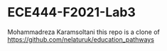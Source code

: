 # ECE444-F2021-Lab3
Mohammadreza Karamsoltani 
this repo is a clone of
https://github.com/nelaturuk/education_pathways
